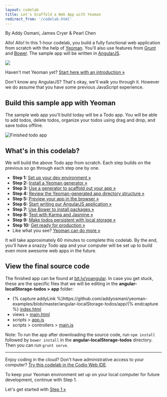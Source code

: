 ```yaml
---
layout: codelab
title: Let's Scaffold a Web App with Yeoman
redirect_from: '/codelab.html'
---
```


<p class="authors">By Addy Osmani, James Cryer &amp; Pearl Chen</p>

Allo! Allo! In this 1-hour codelab, you build a fully functional web application from scratch with the help of [Yeoman](/). You'll also use features from [Grunt](http://gruntjs.com) and [Bower](http://bower.io/). The sample app will be written in [AngularJS](https://angularjs.org/).

<p class="mast-intro"><img src="/assets/img/yeoman-008.png"></p>

Haven't met Yeoman yet? [Start here with an introduction &raquo;](meet-yeoman.html)

<!-- The command line is where Yeoman, Grunt, and Bower commands are typed. If you're not familiar with your operating system's command line, here's a [cheatsheet to keep handy &raquo;](cli-cheatsheet.html) -->

Don't know any AngularJS? That's okay, we'll walk you through it. However we do assume that you have some previous JavaScript experience.

## Build this sample app with Yeoman

The sample web app you'll build today will be a Todo app. You will be able to add todos, delete todos, organize your todos using drag and drop, and save todos offline.

![Finished todo app](/assets/img/codelab/image_2.png)

<h2 id="toc">What's in this codelab?</h2>

We will build the above Todo app from scratch. Each step builds on the previous so go through each step one by one.

* **Step 1:** [Set up your dev environment &raquo;](setup.html)
* **Step 2:** [Install a Yeoman generator &raquo;](install-generators.html)
* **Step 3:** [Use a generator to scaffold out your app &raquo;](scaffold-app.html)
* **Step 4:** [Review the Yeoman-generated app directory structure &raquo;](review-generated-files.html)
* **Step 5:** [Preview your app in the browser &raquo;](preview-inbrowser.html)
* **Step 6:** [Start writing our AngularJS application &raquo;](write-app.html)
* **Step 7:** [Use Bower to install packages &raquo;](install-packages.html)
* **Step 8:** [Test with Karma and Jasmine &raquo;](write-unit-tests.html)
* **Step 9:** [Make todos persistent with local storage &raquo;](local-storage.html)
* **Step 10:** [Get ready for production &raquo;](prepare-production.html)
* Like what you see? [Yeoman can do more &raquo;](keep-going.html)

It will take approximately 60 minutes to complete this codelab. By the end, you'll have a snazzy Todo app and your computer will be set up to build even more awesome web apps in the future.

<div class="note important" id="source-files">

  <h2>View the final source code</h2>

  <p>The finished app can be found at <a href="https://github.com/addyosmani/yeoman-examples/tree/master/angular-localStorage-todos">bit.ly/yoangular</a>. In case you get stuck, these are the specific files that we will be editing in the <strong>angular-localStorage-todos &gt; app</strong> folder:</p>

  <ul>
    <li>{% capture addyLink %}https://github.com/addyosmani/yeoman-examples/blob/master/angular-localStorage-todos/app/{% endcapture %}
      <a href="{{ addyLink }}index.html">index.html</a>
    </li>
    <li>
      views &gt;
      <a href="{{ addyLink }}views/main.html">main.html</a>
    </li>
    <li>
      scripts &gt;
      <a href="{{ addyLink }}scripts/app.js">app.js</a></li>
    <li>
      scripts &gt; controllers &gt;
      <a href="{{ addyLink }}scripts/controllers/main.js">main.js</a>
    </li>
  </ul>

  <p>Note: To run the app after downloading the source code, run <code>npm install</code> followed by <code>bower install</code> in the <strong>angular-localStorage-todos</strong> directory. Then you can run <code>grunt serve</code>.</p>

</div>

<hr>

<div class="note tip">

  <p>Enjoy coding in the cloud? Don't have administrative access to your computer? <a href="https://github.com/codio/tutorial_yo_angular">Try this codelab in the Codio Web IDE</a>.</p>

  <p>To keep your Yeoman environment set up on your local computer for future development, continue with Step 1.</p>

</div>

<p class="codelab-paging">
  Let's get started with
  <a href="codelab/setup.html">Step 1 &raquo;</a>
</p>
